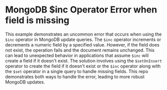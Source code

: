 # MongoDB $inc Operator Error when field is missing
This example demonstrates an uncommon error that occurs when using the `$inc` operator in MongoDB update queries. The `$inc` operator increments or decrements a numeric field by a specified value. However, if the field does not exist, the operation fails and the document remains unchanged. This can lead to unexpected behavior in applications that assume `$inc` will create a field if it doesn't exist. The solution involves using the `$setOnInsert` operator to create the field if it doesn't exist or the `$inc` operator along with the `$set` operator in a single query to handle missing fields.  This repo demonstrates both ways to handle the error, leading to more robust MongoDB updates.